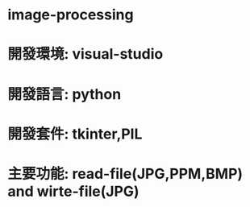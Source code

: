 # image-processing
# 開發環境: visual-studio
# 開發語言: python
# 開發套件: tkinter,PIL
# 主要功能: read-file(JPG,PPM,BMP) and wirte-file(JPG)
